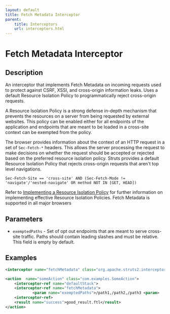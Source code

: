 ```yaml
---
layout: default
title: Fetch Metadata Interceptor
parent:
    title: Interceptors
    url: interceptors.html
---
```


# Fetch Metadata Interceptor

## Description

An interceptor that implements Fetch Metadata on incoming requests used to protect against CSRF, XSSI, and cross-origin information leaks. Uses a default Resource Isolation Policy to programmatically reject cross-origin requests.

A Resource Isolation Policy is a strong defense in-depth mechanism that prevents the resources on a server from being requested by external websites. This policy can be enabled either for all endpoints of the application and  endpoints that are meant to be loaded in a cross-site context can be exempted from the policy.

The browser provides information about the context of an HTTP request in a set of `Sec-Fetch-*` headers. This allows the server processing the request to make decisions on whether the request should be accepted or rejected based on the preferred resource isolation policy. Struts provides a default Resource Isolation Policy that rejects cross-origin requests that aren't top level navigations.

```
Sec-Fetch-Site == 'cross-site' AND (Sec-Fetch-Mode != 'navigate'/'nested-navigate' OR method NOT IN [GET, HEAD])
```

Refer to [Implementing a Resource Isolation Policy](https://web.dev/fetch-metadata/#implementing-a-resource-isolation-policy) for further information on implementing effective Resource Isolation Policies.
Fetch Metadata is supported in all major browsers

## Parameters

- `exemptedPaths` - Set of opt out endpoints that are meant to serve cross-site traffic. Paths should contain leading slashes and must be relative. This field is empty by default.

## Examples

```xml
<interceptor name="fetchMetadata" class="org.apache.struts2.interceptor.FetchMetadataInterceptor"/>

<action  name="someAction" class="com.examples.SomeAction">
    <interceptor-ref name="defaultStack">
    <interceptor-ref name="fetchMetadata">
            <param name="exemptedPaths">/path1,/path2,/path3 <param>
    <interceptor-ref>
    <result name="success">good_result.ftl</result>
</action>
```
